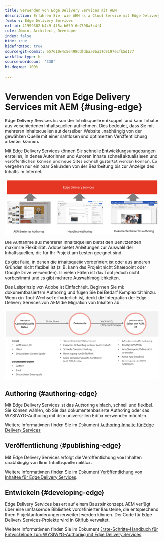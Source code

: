 ```yaml
---
title: Verwenden von Edge Delivery Services mit AEM
description: Erfahren Sie, wie AEM as a Cloud Service mit Edge Delivery Services verwendet werden kann.
feature: Edge Delivery Services
exl-id: 41999302-b4c9-4f5a-b659-6e7398a3c4f4
role: Admin, Architect, Developer
index: false
hide: true
hidefromtoc: true
source-git-commit: e57610e4c5e498ddfdbaa0ba39c9197ecfb5d177
workflow-type: ht
source-wordcount: '338'
ht-degree: 100%

---
```



# Verwenden von Edge Delivery Services mit AEM {#using-edge}

Edge Delivery Services ist von der Inhaltsquelle entkoppelt und kann Inhalte aus verschiedenen Inhaltsquellen aufnehmen. Dies bedeutet, dass Sie mit mehreren Inhaltsquellen auf derselben Website unabhängig von der gewählten Quelle mit einer nahtlosen und optimierten Veröffentlichung arbeiten können.

Mit Edge Delivery Services können Sie schnelle Entwicklungsumgebungen erstellen, in denen Autorinnen und Autoren Inhalte schnell aktualisieren und veröffentlichen können und neue Sites schnell gestartet werden können. Es vergehen nur ein paar Sekunden von der Bearbeitung bis zur Anzeige des Inhalts im Internet.

![Inhaltsquellen für Edge Delivery](assets/content-sources.png)

Die Aufnahme aus mehreren Inhaltsquellen bietet den Benutzenden maximale Flexibilität. Adobe bietet Anleitungen zur Auswahl der Inhaltsquellen, die für Ihr Projekt am besten geeignet sind.

Es gibt Fälle, in denen die Inhaltsquelle vordefiniert ist oder aus anderen Gründen nicht flexibel ist (z. B. kann das Projekt nicht Sharepoint oder Google Drive verwenden). In vielen Fällen ist das Tool jedoch nicht vorbestimmt und es gibt mehrere Auswahlmöglichkeiten.

Das Leitprinzip von Adobe ist Einfachheit. Beginnen Sie mit dokumentbasiertem Authoring und fügen Sie bei Bedarf Komplexität hinzu. Wenn ein Tool-Wechsel erforderlich ist, deckt die Integration der Edge Delivery Services von AEM die Migration von Inhalten ab.

![Flexibilität der Inhaltsquelle](assets/content-source-flexiblity.png)

## Authoring {#authoring-edge}

Mit Edge Delivery Services ist das Authoring einfach, schnell und flexibel. Sie können wählen, ob Sie das dokumentenbasierte Authoring oder das WYSIWYG-Authoring mit dem universellen Editor verwenden möchten.

Weitere Informationen finden Sie im Dokument [Authoring-Inhalte für Edge Delivery Services](/help/edge/wysiwyg-authoring/authoring.md).

## Veröffentlichung {#publishing-edge}

Mit Edge Delivery Services erfolgt die Veröffentlichung von Inhalten unabhängig von Ihrer Inhaltsquelle nahtlos.

Weitere Informationen finden Sie im Dokument [Veröffentlichung von Inhalten für Edge Delivery Services](/help/edge/wysiwyg-authoring/publishing.md).

## Entwickeln {#developing-edge}

Edge Delivery Services basiert auf einem Bausteinkonzept. AEM verfügt über eine umfassende Bibliothek vordefinierter Bausteine, die entsprechend Ihren Projektanforderungen erweitert werden können. Der Code für Edge Delivery Services-Projekte wird in GitHub verwaltet.

Weitere Informationen finden Sie im Dokument [Erste-Schritte-Handbuch für Entwickelnde zum WYSIWYG-Authoring mit Edge Delivery Services](/help/edge/wysiwyg-authoring/edge-dev-getting-started.md).
